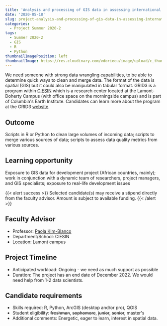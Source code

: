 ```yaml
---
title: 'Analysis and processing of GIS data in assessing international development'
date: '2020-05-18'
slug: project-analysis-and-processing-of-gis-data-in-assessing-international-development
categories:
  - Project Summer 2020-2
tags:
  - Summer 2020-2
  - GIS
  - R
  - Python
thumbnailImagePosition: left
thumbnailImage: https://res.cloudinary.com/vdoriecu/image/upload/c_thumb,w_200,g_face/v1589929255/grid3_qpvl1p.png
---
```

We need someone with strong data wrangling capabilities, to be able to determine quick ways to clean and merge data. The format of the data is spatial (GIS) but it could also be manipulated in tabular format. GRID3 is a program within [CIESIN](http://www.ciesin.org/) which is a research center located at the Lamont-Doherty Campus (with office space on the morningside campus) and is part of Columbia's Earth Institute.  Candidates can learn more about the program at the GRID3 [website](https://grid3.org/).

<!--more-->

## Outcome

Scripts in R or Python to clean large volumes of incoming data; scripts to merge various sources of data; scripts to assess data quality metrics from various sources.

## Learning opportunity

Exposure to GIS data for development project (African countries, mainly); work in conjunction with a dynamic team of researchers, project managers, and GIS specialists; exposure to real-life development issues

{{< alert success >}}
Selected candidate(s) may receive a stipend directly from the faculty advisor. Amount is subject to available funding.
{{< /alert >}}

## Faculty Advisor
+ Professor: [Paola Kim-Blanco](https://www.ciesin.columbia.edu)
+ Department/School: CIESIN
+ Location: Lamont campus

## Project Timeline
+ Anticipated workload: Ongoing - we need as much support as possible
+ Duration: The project has an end date of December 2022. We would need help from 1-2 data scientists.

## Candidate requirements
+ Skills required: R, Python, ArcGIS (desktop and/or pro), QGIS
+ Student eligibility: ~~freshman~~, ~~sophomore~~, ~~junior~~, ~~senior~~, master's
+ Additional comments: Energetic, eager to learn, interest in spatial data.


